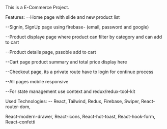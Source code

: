 This is a E-Commerce Project.

Features:
--Home page with slide and new product list

--Signin, SignUp page using firebase- (email, password and google)

--Product displaye page where product can filter by category and can add to cart

--Product details page, pssoble add to cart

--Cart page product summary and total price display here

--Checkout page, its a private route have to login for continue process

--All pages mobile responsive

--For state management use context and redux/redux-tool-kit

Used Technologies:
-- React, Tailwind, Redux, Firebase, Swiper, React-router-dom, 

React-modern-drawer, React-icons, React-hot-toast, React-hook-form, React-confetti
